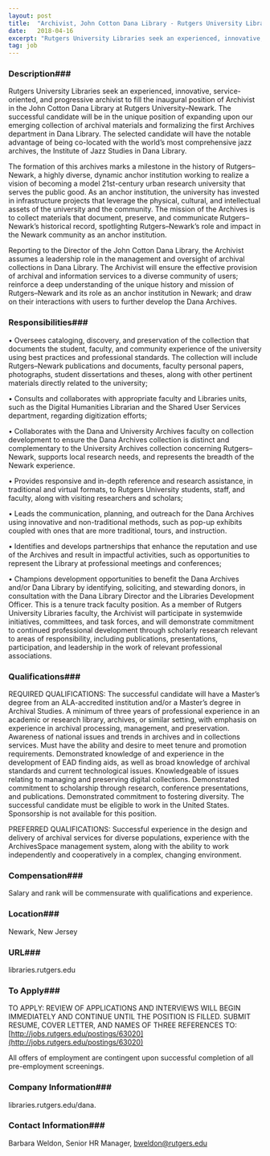 ```yaml
---
layout: post
title:  "Archivist, John Cotton Dana Library - Rutgers University Libraries"
date:   2018-04-16
excerpt: "Rutgers University Libraries seek an experienced, innovative, service-oriented, and progressive archivist to fill the inaugural position of Archivist in the John Cotton Dana Library at Rutgers University–Newark. The successful candidate will be in the unique position of expanding upon our emerging collection of archival materials and formalizing the first Archives..."
tag: job
---
```


### Description###

Rutgers University Libraries seek an experienced, innovative, service-oriented, and progressive archivist to fill the inaugural position of Archivist in the John Cotton Dana Library at Rutgers University–Newark. The successful candidate will be in the unique position of expanding upon our emerging collection of archival materials and formalizing the first Archives department in Dana Library. The selected candidate will have the notable advantage of being co-located with the world’s most comprehensive jazz archives, the Institute of Jazz Studies in Dana Library. 

The formation of this archives marks a milestone in the history of Rutgers–Newark, a highly diverse, dynamic anchor institution working to realize a vision of becoming a model 21st-century urban research university that serves the public good. As an anchor institution, the university has invested in infrastructure projects that leverage the physical, cultural, and intellectual assets of the university and the community. The mission of the Archives is to collect materials that document, preserve, and communicate Rutgers–Newark’s historical record, spotlighting Rutgers–Newark’s role and impact in the Newark community as an anchor institution. 

Reporting to the Director of the John Cotton Dana Library, the Archivist assumes a leadership role in the management and oversight of archival collections in Dana Library. The Archivist will ensure the effective provision of archival and information services to a diverse community of users; reinforce a deep understanding of the unique history and mission of Rutgers–Newark and its role as an anchor institution in Newark; and draw on their interactions with users to further develop the Dana Archives.



### Responsibilities###


• 	Oversees cataloging, discovery, and preservation of the collection that documents the student, faculty, and community experience of the university using best practices and professional standards. The collection will include Rutgers–Newark publications and documents, faculty personal papers, photographs, student dissertations and theses, along with other pertinent materials directly related to the university; 

• 	Consults and collaborates with appropriate faculty and Libraries units, such as the Digital Humanities Librarian and the Shared User Services department, regarding digitization efforts;

• 	Collaborates with the Dana and University Archives faculty on collection development to ensure the Dana Archives collection is distinct and complementary to the University Archives collection concerning Rutgers–Newark, supports local research needs, and represents the breadth of the Newark experience. 

• 	Provides responsive and in-depth reference and research assistance, in traditional and virtual formats, to Rutgers University students, staff, and faculty, along with visiting researchers and scholars;

• 	Leads the communication, planning, and outreach for the Dana Archives using innovative and non-traditional methods, such as pop-up exhibits coupled with ones that are more traditional, tours, and instruction. 

• 	Identifies and develops partnerships that enhance the reputation and use of the Archives and result in impactful activities, such as opportunities to represent the Library at professional meetings and conferences; 

• 	Champions development opportunities to benefit the Dana Archives and/or Dana Library by identifying, soliciting, and stewarding donors, in consultation with the Dana Library Director and the Libraries Development Officer.
This is a tenure track faculty position. As a member of Rutgers University Libraries faculty, the Archivist will participate in systemwide initiatives, committees, and task forces, and will demonstrate commitment to continued professional development through scholarly research relevant to areas of responsibility, including publications, presentations, participation, and leadership in the work of relevant professional associations.



### Qualifications###

REQUIRED QUALIFICATIONS: The successful candidate will have a Master’s degree from an ALA-accredited institution and/or a Master’s degree in Archival Studies. A minimum of three years of professional experience in an academic or research library, archives, or similar setting, with emphasis on experience in archival processing, management, and preservation. Awareness of national issues and trends in archives and in collections services. Must have the ability and desire to meet tenure and promotion requirements. Demonstrated knowledge of and experience in the development of EAD finding aids, as well as broad knowledge of archival standards and current technological issues. Knowledgeable of issues relating to managing and preserving digital collections. Demonstrated commitment to scholarship through research, conference presentations, and publications. Demonstrated commitment to fostering diversity. The successful candidate must be eligible to work in the United States. Sponsorship is not available for this position.

PREFERRED QUALIFICATIONS: Successful experience in the design and delivery of archival services for diverse populations, experience with the ArchivesSpace management system, along with the ability to work independently and cooperatively in a complex, changing environment.



### Compensation###

Salary and rank will be commensurate with qualifications and experience.


### Location###

Newark, New Jersey


### URL###

libraries.rutgers.edu

### To Apply###

TO APPLY:  REVIEW OF APPLICATIONS AND INTERVIEWS WILL BEGIN IMMEDIATELY AND CONTINUE UNTIL THE POSITION IS FILLED. SUBMIT RESUME, COVER LETTER, AND NAMES OF THREE REFERENCES TO:  [http://jobs.rutgers.edu/postings/63020](http://jobs.rutgers.edu/postings/63020)

All offers of employment are contingent upon successful completion of all pre-employment screenings.



### Company Information###

libraries.rutgers.edu/dana.


### Contact Information###

Barbara Weldon, Senior HR Manager, bweldon@rutgers.edu

